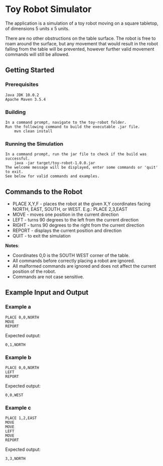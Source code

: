 Toy Robot Simulator
===================

The application is a simulation of a toy robot moving on a square tabletop,
of dimensions 5 units x 5 units.

There are no other obstructions on the table surface.
The robot is free to roam around the surface, but any movement 
that would result in the robot falling from the table will be prevented, 
however further valid movement commands will still be allowed.


Getting Started
---------------

### Prerequisites
    Java JDK 10.0.2
    Apache Maven 3.5.4

### Building
    In a command prompt, navigate to the toy-robot folder.
    Run the following command to build the executable .jar file.
        mvn clean install

### Running the Simulation
    In a command prompt, run the jar file to check if the build was successful.
        java -jar target/toy-robot-1.0.0.jar
    The welcome message will be displayed, enter some commands or 'quit' to exit.
    See below for valid commands and examples.


Commands to the Robot
---------------------
 - PLACE X,Y,F - places the robot at the given X,Y coordinates facing NORTH,
                 EAST, SOUTH, or WEST. 
                 E.g.: PLACE 2,3,EAST
 - MOVE        - moves one position in the current direction
 - LEFT        - turns 90 degrees to the left from the current direction
 - RIGHT       - turns 90 degrees to the right from the current direction
 - REPORT      - displays the current position and direction
 - QUIT        - to exit the simulation

**Notes**:
 * Coordinates 0,0 is the SOUTH WEST corner of the table.
 * All commands before correctly placing a robot are ignored.
 * All malformed commands are ignored and does not affect the current position of the robot.
 * Commands are not case sensitive.


Example Input and Output
------------------------

### Example a

    PLACE 0,0,NORTH
    MOVE
    REPORT

Expected output:

    0,1,NORTH

### Example b

    PLACE 0,0,NORTH
    LEFT
    REPORT

Expected output:

    0,0,WEST

### Example c

    PLACE 1,2,EAST
    MOVE
    MOVE
    LEFT
    MOVE
    REPORT

Expected output:

    3,3,NORTH


